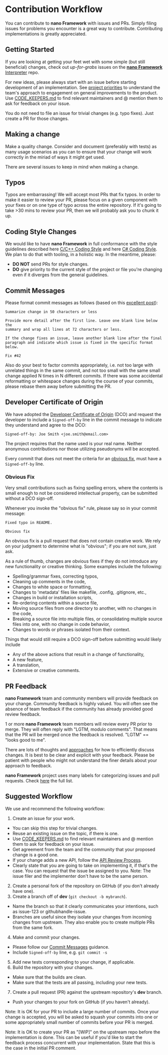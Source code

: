 # Contribution Workflow

You can contribute to **nano Framework** with issues and PRs. Simply filing issues for problems you encounter is a great way to contribute. Contributing implementations is greatly appreciated.

## Getting Started

If you are looking at getting your feet wet with some simple (but still beneficial) changes, check out _up-for-grabs_ issues on the [**nano Framework** Interpreter](https://github.com/nano-framework/nf-interpreter/labels/up-for-grabs) repo. 

For new ideas, please always start with an issue before starting development of an implementation. See [project priorities](project-priorities.md) to understand the team's approach to engagement on general improvements to the product. Use [CODE_KEEPERS.md](CODE_KEEPERS.md) to find relevant maintainers and @ mention them to ask for feedback on your issue.

You do not need to file an issue for trivial changes (e.g. typo fixes). Just create a PR for those changes.

## Making a change

Make a quality change. Consider and document (preferably with tests) as many usage scenarios as you can to ensure that your change will work correctly in the miriad of ways it might get used.

There are several issues to keep in mind when making a change.

## Typos

Typos are embarrassing! We will accept most PRs that fix typos. In order to make it easier to review your PR, please focus on a given component with your fixes or on one type of typo across the entire repository. If it's going to take >30 mins to review your PR, then we will probably ask you to chunk it up.

## Coding Style Changes

We would like to have **nano Framework** in full conformance with the style guidelines described here [C/C++ Coding Style](../coding-guidelines/cxx-coding-style.md) and here [C# Coding Style](../coding-guidelines/cs-coding-style.md). We plan to do that with tooling, in a holistic way. In the meantime, please:

* **DO NOT** send PRs for style changes.
* **DO** give priority to the current style of the project or file you're changing even if it diverges from the general guidelines.

## Commit Messages

Please format commit messages as follows (based on this [excellent post](http://tbaggery.com/2008/04/19/a-note-about-git-commit-messages.html)):

```
Summarize change in 50 characters or less

Provide more detail after the first line. Leave one blank line below the
summary and wrap all lines at 72 characters or less.

If the change fixes an issue, leave another blank line after the final
paragraph and indicate which issue is fixed in the specific format
below.

Fix #42
```

Also do your best to factor commits appropriately, i.e. not too large with unrelated
things in the same commit, and not too small with the same small change applied N
times in N different commits. If there was some accidental reformatting or whitespace
changes during the course of your commits, please rebase them away before submitting
the PR.

## Developer Certificate of Origin

We have adopted the [Developer Certificate of Origin](http://developercertificate.org/)
(DCO) and request the developer to include a `Signed-off-by` line in the commit
message to indicate they understand and agree to the DCO:

```
Signed-off-by: Joe Smith <joe.smith@email.com>
```

The project requires that the name used is your real name. Neither anonymous
contributions nor those utilizing pseudonyms will be accepted.

Every commit that does not meet the criteria for an [obvious fix](#obvious-fix),
must have a `Signed-off-by` line.

### Obvious Fix

Very small contributions such as fixing spelling errors, where the contents is
small enough to not be considered intellectual property, can be submitted without
a DCO sign-off.

Whenever you invoke the "obvious fix" rule, please say so in your commit message:

```
Fixed typo in README.

Obvious fix
```

An obvious fix is a pull request that does not contain creative work. We rely on
your judgment to determine what is "obvious"; if you are not sure, just ask.

As a rule of thumb, changes are obvious fixes if they do not introduce any new
functionality or creative thinking. Some examples include the following:

* Spelling/grammar fixes, correcting typos,
* Cleaning up comments in the code,
* Changes to white space or formatting,
* Changes to 'metadata' files like makefile, .config, .gitignore, etc.,
* Changes in build or installation scripts,
* Re-ordering contents within a source file,
* Moving source files from one directory to another, with no changes in the code,
* Breaking a source file into multiple files, or consolidating multiple source
    files into one, with no change in code behavior,
* Changes to words or phrases isolated from their context.

Things that would still require a DCO sign-off before submitting would likely
include

* Any of the above actions that result in a change of functionality,
* A new feature,
* A translation,
* Extensive or creative comments.

## PR Feedback

**nano Framework** team and community members will provide feedback on your change. Community feedback is highly valued. You will often see the absence of team feedback if the community has already provided good review feedback. 

1 or more **nano Framework** team members will review every PR prior to merge. They will often reply with "LGTM, modulo comments". That means that the PR will be merged once the feedback is resolved. "LGTM" == "looks good to me".

There are lots of thoughts and [approaches](https://github.com/antlr/antlr4-cpp/blob/master/CONTRIBUTING.md#emoji) for how to efficiently discuss changes. It is best to be clear and explicit with your feedback. Please be patient with people who might not understand the finer details about your approach to feedback.

**nano Framework** project uses many labels for categorizing issues and pull requests. Check [here](labels.md) the full list.

## Suggested Workflow

We use and recommend the following workflow:

1. Create an issue for your work. 
  - You can skip this step for trivial changes.
  - Reuse an existing issue on the topic, if there is one.
  - Use [CODE_KEEPERS.md](CODE_KEEPERS.md) to find relevant maintainers and @ mention them to ask for feedback on your issue.
  - Get agreement from the team and the community that your proposed change is a good one.
  - If your change adds a new API, follow the [API Review Process](api-review-process.md). 
  - Clearly state that you are going to take on implementing it, if that's the case. You can request that the issue be assigned to you. Note: The issue filer and the implementer don't have to be the same person.
2. Create a personal fork of the repository on GitHub (if you don't already have one).
3. Create a branch off of **dev** (`git checkout -b mybranch`). 
  - Name the branch so that it clearly communicates your intentions, such as issue-123 or githubhandle-issue. 
  - Branches are useful since they isolate your changes from incoming changes from upstream. They also enable you to create multiple PRs from the same fork.
4. Make and commit your changes.
  - Please follow our [Commit Messages](contributing-workflow.md#commit-messages) guidance.
  - Include `Signed-off-by` line, e.g. `git commit -s`
5. Add new tests corresponding to your change, if applicable.
6. Build the repository with your changes.
  - Make sure that the builds are clean.
  - Make sure that the tests are all passing, including your new tests.
7. Create a pull request (PR) against the upstream repository's **dev** branch.
  - Push your changes to your fork on GitHub (if you haven't already).

Note: It is OK for your PR to include a large number of commits. Once your change is accepted, you will be asked to squash your commits into one or some appropriately small number of commits before your PR is merged.

Note: It is OK to create your PR as "[WIP]" on the upstream repo before the implementation is done. This can be useful if you'd like to start the feedback process concurrent with your implementation. State that this is the case in the initial PR comment.

